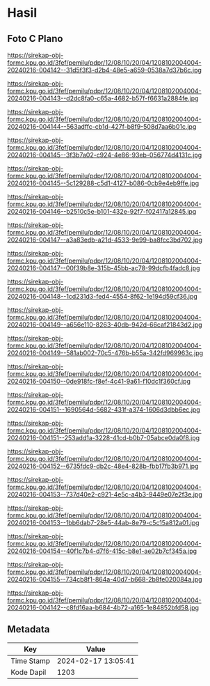 # Hasil

## Foto C Plano

https://sirekap-obj-formc.kpu.go.id/3fef/pemilu/pdpr/12/08/10/20/04/1208102004004-20240216-004142--31d5f3f3-d2b4-48e5-a659-0538a7d37b6c.jpg

https://sirekap-obj-formc.kpu.go.id/3fef/pemilu/pdpr/12/08/10/20/04/1208102004004-20240216-004143--d2dc8fa0-c65a-4682-b57f-f6631a2884fe.jpg

https://sirekap-obj-formc.kpu.go.id/3fef/pemilu/pdpr/12/08/10/20/04/1208102004004-20240216-004144--563adffc-cb1d-427f-b8f9-508d7aa6b01c.jpg

https://sirekap-obj-formc.kpu.go.id/3fef/pemilu/pdpr/12/08/10/20/04/1208102004004-20240216-004145--3f3b7a02-c924-4e86-93eb-056774d4131c.jpg

https://sirekap-obj-formc.kpu.go.id/3fef/pemilu/pdpr/12/08/10/20/04/1208102004004-20240216-004145--5c129288-c5d1-4127-b086-0cb9e4eb9ffe.jpg

https://sirekap-obj-formc.kpu.go.id/3fef/pemilu/pdpr/12/08/10/20/04/1208102004004-20240216-004146--b2510c5e-b101-432e-92f7-f02417a12845.jpg

https://sirekap-obj-formc.kpu.go.id/3fef/pemilu/pdpr/12/08/10/20/04/1208102004004-20240216-004147--a3a83edb-a21d-4533-9e99-ba8fcc3bd702.jpg

https://sirekap-obj-formc.kpu.go.id/3fef/pemilu/pdpr/12/08/10/20/04/1208102004004-20240216-004147--00f39b8e-315b-45bb-ac78-99dcfb4fadc8.jpg

https://sirekap-obj-formc.kpu.go.id/3fef/pemilu/pdpr/12/08/10/20/04/1208102004004-20240216-004148--1cd231d3-fed4-4554-8f62-1e194d59cf36.jpg

https://sirekap-obj-formc.kpu.go.id/3fef/pemilu/pdpr/12/08/10/20/04/1208102004004-20240216-004149--a656e110-8263-40db-942d-66caf21843d2.jpg

https://sirekap-obj-formc.kpu.go.id/3fef/pemilu/pdpr/12/08/10/20/04/1208102004004-20240216-004149--581ab002-70c5-476b-b55a-342fd969963c.jpg

https://sirekap-obj-formc.kpu.go.id/3fef/pemilu/pdpr/12/08/10/20/04/1208102004004-20240216-004150--0de918fc-f8ef-4c41-9a61-f10dc1f360cf.jpg

https://sirekap-obj-formc.kpu.go.id/3fef/pemilu/pdpr/12/08/10/20/04/1208102004004-20240216-004151--1690564d-5682-431f-a374-1606d3dbb6ec.jpg

https://sirekap-obj-formc.kpu.go.id/3fef/pemilu/pdpr/12/08/10/20/04/1208102004004-20240216-004151--253add1a-3228-41cd-b0b7-05abce0da0f8.jpg

https://sirekap-obj-formc.kpu.go.id/3fef/pemilu/pdpr/12/08/10/20/04/1208102004004-20240216-004152--6735fdc9-db2c-48e4-828b-fbb17fb3b971.jpg

https://sirekap-obj-formc.kpu.go.id/3fef/pemilu/pdpr/12/08/10/20/04/1208102004004-20240216-004153--737d40e2-c921-4e5c-a4b3-9449e07e2f3e.jpg

https://sirekap-obj-formc.kpu.go.id/3fef/pemilu/pdpr/12/08/10/20/04/1208102004004-20240216-004153--1bb6dab7-28e5-44ab-8e79-c5c15a812a01.jpg

https://sirekap-obj-formc.kpu.go.id/3fef/pemilu/pdpr/12/08/10/20/04/1208102004004-20240216-004154--40f1c7b4-d7f6-415c-b8e1-ae02b7cf345a.jpg

https://sirekap-obj-formc.kpu.go.id/3fef/pemilu/pdpr/12/08/10/20/04/1208102004004-20240216-004155--734cb8f1-864a-40d7-b668-2b8fe020084a.jpg

https://sirekap-obj-formc.kpu.go.id/3fef/pemilu/pdpr/12/08/10/20/04/1208102004004-20240216-004142--c8fd16aa-b684-4b72-a165-1e84852bfd58.jpg


## Metadata

| Key        | Value               |
| ---------- | ------------------- |
| Time Stamp | 2024-02-17 13:05:41 |
| Kode Dapil | 1203                |



